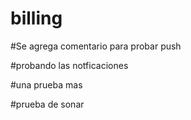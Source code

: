 # billing

#Se agrega comentario para probar push

#probando las notficaciones

#una prueba mas

#prueba de sonar
